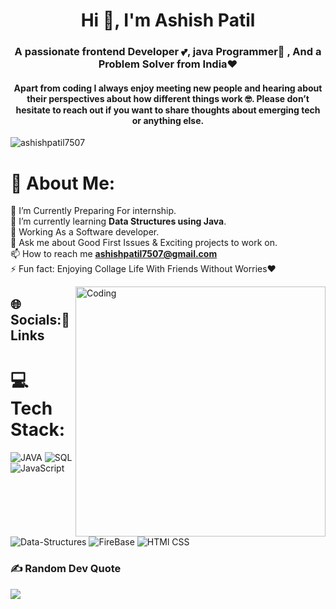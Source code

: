   
<h1 align="center">Hi 👋, I'm Ashish Patil</h1>
<h3 align="center">A passionate frontend Developer 💕, java Programmer🙌 , And a Problem Solver from India❤️</h3>
<h4 align="center">Apart from coding I always enjoy meeting new people and hearing about their perspectives about how different things work 🤓. Please don’t hesitate to reach out if you want to share thoughts about emerging tech or anything else.</h4>

<p align="left"> <img src="https://komarev.com/ghpvc/?username=ashishpatil7507&label=Profile%20views&color=0e75b6&style=flat" alt="ashishpatil7507" /> </p>

# 💫 About Me:
🔭 I’m Currently Preparing For internship.<br>🌱 I’m currently learning **Data Structures using Java**.<br>🤔 Working As a Software developer.<br>💬 Ask me about Good First Issues & Exciting projects to work on.<br>📫 How to reach me **ashishpatil7507@gmail.com**<br>⚡ Fun fact: Enjoying Collage Life With Friends Without Worries❤️

<img align="right" alt="Coding" width="400" src="https://cdn.dribbble.com/users/1059583/screenshots/4171367/coding-freak.gif">




## 🌐 Socials:🔗 Links



# 💻 Tech Stack:
![JAVA](https://img.shields.io/badge/java-%23EE9C00.svg?style=flat&logo=java&logoColor=blue)  ![SQL](https://img.shields.io/badge/sql-3670A0?style=flat&logo=sql&logoColor=ffdd54) ![JavaScript](https://img.shields.io/badge/javascript-%23FF9900.svg?style=flat&logo=javascript&logoColor=white)
![Data-Structures](https://img.shields.io/badge/Data-Structures-%23ED8B00.svg?style=flat&logo=java&logoColor=ffff64) ![FireBase](https://img.shields.io/badge/FireBase-%23ED8B00.svg?style=flat&logo=FireBase&logoColor=blue) ![HTMl CSS](https://img.shields.io/badge/HTML5-CSS-%23ED8B00.svg?style=flat&logo=HTML5&logoColor=red ) 
### ✍️ Random Dev Quote
![](https://quotes-github-readme.vercel.app/api?type=horizontal&theme=radical)

